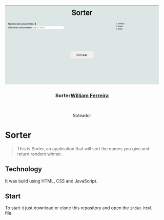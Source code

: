 <br />
<p align="center">
    <img src="./assets/preview.png" alt="Preview image" width="1000">

  <h3 align="center">Sorter<a href="https://www.linkedin.com/in/william-ferreira-3629a61b0/">William Ferreira</a></h3>
  <br />
  <p align="center">
    Soteador
    <br/>
  </p>
</p>

# Sorter

>This is Sorter, an application that will sort the names you give and return random winner.

## Technology

It was build using HTML, CSS and JavaScript.

## Start

To start it just download or clone this repository and open the `index.html` file.